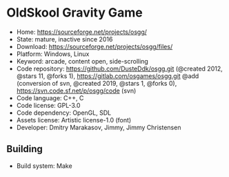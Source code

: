 # OldSkool Gravity Game

- Home: https://sourceforge.net/projects/osgg/
- State: mature, inactive since 2016
- Download: https://sourceforge.net/projects/osgg/files/
- Platform: Windows, Linux
- Keyword: arcade, content open, side-scrolling
- Code repository: https://github.com/DusteDdk/osgg.git (@created 2012, @stars 11, @forks 1), https://gitlab.com/osgames/osgg.git @add (conversion of svn, @created 2019, @stars 1, @forks 0), https://svn.code.sf.net/p/osgg/code (svn)
- Code language: C++, C
- Code license: GPL-3.0
- Code dependency: OpenGL, SDL
- Assets license: Artistic license-1.0 (font)
- Developer: Dmitry Marakasov, Jimmy, Jimmy Christensen

## Building

- Build system: Make
